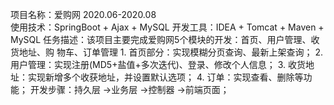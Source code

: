 项目名称：爱购网			 	2020.06-2020.08            
使用技术：SpringBoot + Ajax + MySQL			  开发工具：IDEA + Tomcat + Maven + MySQL
任务描述：该项目主要完成爱购网5个模块的开发：首页、用户管理、收货地址、购 物车、订单管理
    1.	首页部分：实现模糊分页查询、最新上架查询；
    2.	用户管理：实现注册(MD5+盐值+多次迭代)、登录、修改个人信息；
    3.	收货地址：实现新增多个收获地址，并设置默认选项；
    4.	订单：实现查看、删除等功能；
开发步骤：持久层 ->业务层 ->控制器 ->前端页面；

